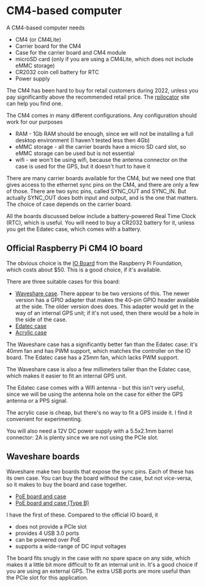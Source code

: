 # CM4-based computer

A CM4-based computer needs

* CM4 (or CM4Lite)
* Carrier board for the CM4
* Case for the carrier board and CM4 module
* microSD card (only if you are using a CM4Lite, which does not include eMMC storage)
* CR2032 coin cell battery for RTC 
* Power supply

The CM4 has been hard to buy for retail customers during 2022, unless you pay significantly above the recommended retail price. The [rpilocator](https://rpilocator.com/) site can help you find one.

The CM4 comes in many different configurations. Any configuration should work for our purposes

- RAM - 1Gb RAM should be enough, since we will not be installing a full desktop environment (I haven't tested less then 4Gb)
- eMMC storage - all the carrier boards have a micro SD card slot, so eMMC storage can be used but is not essential
- wifi - we won't be using wifi, because the antenna connector on the case is used for the GPS, but it doesn't hurt to have it

There are many carrier boards available for the CM4, but we need one that
gives access to the ethernet sync pins on the CM4, and there are only a few of those. There are two sync pins, called SYNC_OUT and SYNC_IN. But actually SYNC_OUT does both input and output, and is the one that matters. The choice of case depends on the carrier board.

All the boards discussed below include a battery-powered Real Time Clock (RTC), which is useful. You will need to buy a CR2032 battery for it, unless you get the Edatec case, which comes with a battery.

## Official Raspberry Pi CM4 IO board

The obvious choice is the [IO Board](https://www.raspberrypi.com/products/compute-module-4-io-board/) from the Raspberry Pi Foundation, which costs about $50. This is a good choice, if it's available.

There are three suitable cases for this board:

* [Waveshare case](https://www.waveshare.com/product/cm4-io-board-case-a.htm). There appear to be two versions of this. The newer version has a GPIO adapter that makes the 40-pin GPIO header available at the side. The older version does does.  This adapter would get in the way of an internal GPS unit; if it's not used, then there would be a hole in the side of the case.
* [Edatec case](https://www.edatec.cn/en/Product/Accessories/2021/0322/101.html)
* [Acrylic case](https://www.aliexpress.com/item/1005002085299389.html)

The Waveshare case has a significantly better fan than the Edatec case: it's 40mm fan and has PWM support, which matches the controller on the IO board. The Edatec case has a 25mm fan, which lacks PWM support.

The Waveshare case is also a few millimeters taller than the Edatec case, which makes it easier to fit an internal GPS unit.

The Edatec case comes with a Wifi antenna - but this isn't very useful, since we will be using the antenna hole on the case
for either the GPS antenna or a PPS signal.

The acrylic case is cheap, but there's no way to fit a GPS inside it. I find it convenient for experimenting.

You will also need a 12V DC power supply with a 5.5x2.1mm barrel connector: 2A is plenty since we are not using the PCIe slot.

## Waveshare boards

Waveshare make two boards that expose the sync pins. Each of these has its own case. You can buy the board without the case, but not vice-versa, so it makes to buy the board and case together.

* [PoE board and case](https://www.waveshare.com/product/cm4-io-poe-box-a.htm)
* [PoE board and case (Type B)](https://www.waveshare.com/product/cm4-io-poe-box-b.htm)

I have the first of these. Compared to the official IO board, it

- does not provide a PCIe slot
- provides 4 USB 3.0 ports
- can be powered over PoE
- supports a wide-range of DC input voltages

The board fits snugly in the case with no spare space on any side, which makes it a little bit more difficult to fit an internal unit in.  It's a good choice if you are using an external GPS. The extra USB ports are more useful than the PCIe slot for this application.

